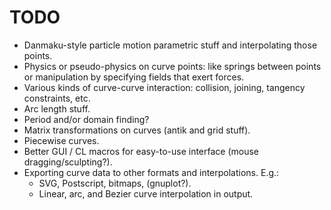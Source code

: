 TODO
====

- Danmaku-style particle motion parametric stuff and interpolating those points.
- Physics or pseudo-physics on curve points: like springs between points or
	manipulation by specifying fields that exert forces.
- Various kinds of curve-curve interaction: collision, joining, tangency
	constraints, etc.
- Arc length stuff.
- Period and/or domain finding?
- Matrix transformations on curves (antik and grid stuff).
- Piecewise curves.
- Better GUI / CL macros for easy-to-use interface (mouse dragging/sculpting?).
- Exporting curve data to other formats and interpolations. E.g.:
	+ SVG, Postscript, bitmaps, (gnuplot?).
	+ Linear, arc, and Bezier curve interpolation in output.

